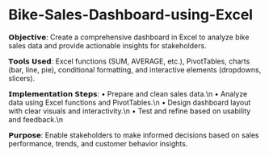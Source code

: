 # Bike-Sales-Dashboard-using-Excel

𝗢𝗯𝗷𝗲𝗰𝘁𝗶𝘃𝗲:
Create a comprehensive dashboard in Excel to analyze bike sales data and provide actionable insights for stakeholders.

𝗧𝗼𝗼𝗹𝘀 𝗨𝘀𝗲𝗱:
Excel functions (SUM, AVERAGE, etc.), PivotTables, charts (bar, line, pie), conditional formatting, and interactive elements (dropdowns, slicers).

𝗜𝗺𝗽𝗹𝗲𝗺𝗲𝗻𝘁𝗮𝘁𝗶𝗼𝗻 𝗦𝘁𝗲𝗽𝘀:
• Prepare and clean sales data.\n
• Analyze data using Excel functions and PivotTables.\n
• Design dashboard layout with clear visuals and interactivity.\n
• Test and refine based on usability and feedback.\n

𝗣𝘂𝗿𝗽𝗼𝘀𝗲:
Enable stakeholders to make informed decisions based on sales performance, trends, and customer behavior insights.
